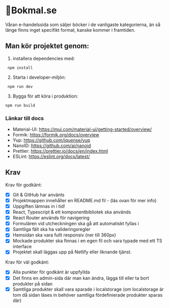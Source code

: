 # 🦋Bokmal.se

Våran e-handelssida som säljer böcker i de vanligaste kategorierna, än så länge finns inget specifikt format, kanske kommer i framtiden.

## Man kör projektet genom:
1. installera dependencies med:
```
 npm install
```
2. Starta i developer-miljön:
```
 npm run dev
```
3. Bygga för att köra i produktion:
```
npm run build
```

### Länkar till docs
* Material-UI: https://mui.com/material-ui/getting-started/overview/
* Formik: https://formik.org/docs/overview
* Yup: https://github.com/jquense/yup
* NanoID: https://github.com/ai/nanoid
* Prettier: https://prettier.io/docs/en/index.html
* ESLint: https://eslint.org/docs/latest/

## Krav

Krav för godkänt:

- [x] Git & GitHub har använts
- [x] Projektmappen innehåller en README.md fil - (läs ovan för mer info)
- [x] Uppgiften lämnas in i tid!
- [x] React, Typescript & ett komponentbibliotek ska används
- [x] React Router används för navigering
- [x] Formulären vid utcheckningen ska gå att automatiskt fyllas i
- [x] Samtliga fält ska ha valideringsregler
- [x] Hemsidan ska vara fullt responsiv (ner till 360px)
- [x] Mockade produkter ska finnas i en egen fil och vara typade med ett TS interface
- [x] Projektet skall läggas upp på Netlify eller liknande tjänst.

Krav för väl godkänt:

- [x] Alla punkter för godkänt är uppfyllda 
- [x] Det finns en admin-sida där man kan ändra, lägga till eller ta bort produkter på sidan 
- [x] Samtliga produkter skall vara sparade i localstorage (om localstorage är tom då sidan läses in behöver samtliga fördefinierade produkter sparas där) 
